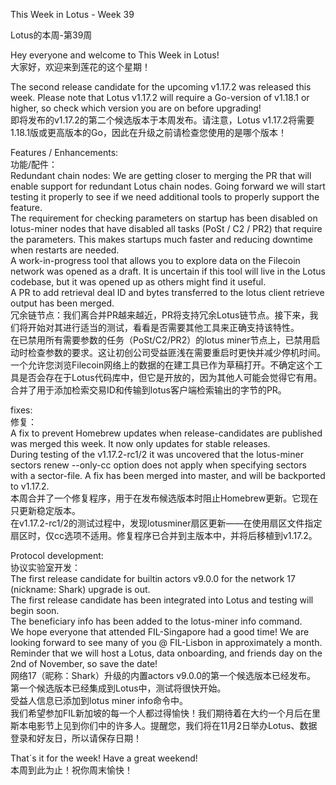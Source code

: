 This Week in Lotus - Week 39 

Lotus的本周-第39周

Hey everyone and welcome to This Week in Lotus! <br/>
大家好，欢迎来到莲花的这个星期！<br/>

The second release candidate for the upcoming v1.17.2 was released this week.  Please note that Lotus v1.17.2 will require a Go-version of v1.18.1 or higher, so check which version you are on before upgrading!<br/>
即将发布的v1.17.2的第二个候选版本于本周发布。请注意，Lotus v1.17.2将需要1.18.1版或更高版本的Go，因此在升级之前请检查您使用的是哪个版本！<br/>

Features / Enhancements:<br/>
功能/配件：<br/>
Redundant chain nodes: We are getting closer to merging the PR that will enable support for redundant Lotus chain nodes. Going forward we will start testing it properly to see if we need additional tools to properly support the feature.<br/>
The requirement for checking parameters on startup has been disabled on lotus-miner nodes that have disabled all tasks (PoSt / C2 / PR2) that require the parameters. This makes startups much faster and reducing downtime when restarts are needed.<br/>
A work-in-progress tool that allows you to explore data on the Filecoin network was opened as a draft. It is uncertain if this tool will live in the Lotus codebase, but it was opened up as others might find it useful.<br/>
A PR to add retrieval deal ID and bytes transferred to the lotus client retrieve output has been merged.<br/>
冗余链节点：我们离合并PR越来越近，PR将支持冗余Lotus链节点。接下来，我们将开始对其进行适当的测试，看看是否需要其他工具来正确支持该特性。<br/>
在已禁用所有需要参数的任务（PoSt/C2/PR2）的lotus miner节点上，已禁用启动时检查参数的要求。这让初创公司受益匪浅在需要重启时更快并减少停机时间。<br/>
一个允许您浏览Filecoin网络上的数据的在建工具已作为草稿打开。不确定这个工具是否会存在于Lotus代码库中，但它是开放的，因为其他人可能会觉得它有用。<br/>
合并了用于添加检索交易ID和传输到lotus客户端检索输出的字节的PR。<br/>

fixes:<br/>
修复：<br/>
A fix to prevent Homebrew updates when release-candidates are published was merged this week. It now only updates for stable releases.<br/>
During testing of the v1.17.2-rc1/2 it was uncovered that the lotus-miner sectors renew --only-cc option does not apply when specifying sectors with a sector-file. A fix has been merged into master, and will be backported to v1.17.2.<br/>
本周合并了一个修复程序，用于在发布候选版本时阻止Homebrew更新。它现在只更新稳定版本。<br/>
在v1.17.2-rc1/2的测试过程中，发现lotusminer扇区更新——在使用扇区文件指定扇区时，仅cc选项不适用。修复程序已合并到主版本中，并将后移植到v1.17.2。<br/>

Protocol development:<br/>
协议实验室开发：<br/>
The first release candidate for builtin actors v9.0.0 for the network 17 (nickname: Shark) upgrade is out.<br/>
The first release candidate has been integrated into Lotus and testing will begin soon.<br/>
The beneficiary info has been added to the lotus-miner info command.<br/>
We hope everyone that attended FIL-Singapore had a good time! We are looking forward to see many of you @ FIL-Lisbon in approximately a month. Reminder that we will host a Lotus, data onboarding, and friends day on the 2nd of November, so save the date!<br/>
网络17（昵称：Shark）升级的内置actors v9.0.0的第一个候选版本已经发布。<br/>
第一个候选版本已经集成到Lotus中，测试将很快开始。<br/>
受益人信息已添加到lotus miner info命令中。<br/>
我们希望参加FIL新加坡的每一个人都过得愉快！我们期待着在大约一个月后在里斯本电影节上见到你们中的许多人。提醒您，我们将在11月2日举办Lotus、数据登录和好友日，所以请保存日期！<br/>

That´s it for the week! Have a great weekend!<br/>
本周到此为止！祝你周末愉快！<br/>

